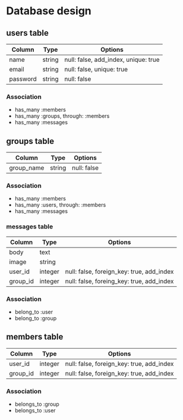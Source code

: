 # Database design

## users table

|Column|Type|Options|
|------|----|-------|
|name|string|null: false, add_index, unique: true|
|email|string|null: false, unique: true|
|password|string|null: false|

### Association
- has_many :members
- has_many :groups, through: :members
- has_many :messages

## groups table

|Column|Type|Options|
|------|----|-------|
|group_name|string|null: false|

### Association
- has_many :members
- has_many :users, through: :members
- has_many :messages

### messages table

|Column|Type|Options|
|------|----|-------|
|body|text||
|image|string||
|user_id|integer|null: false, foreign_key: true, add_index|
|group_id|integer|null: false, foreing_key: true, add_index|

### Association
- belong_to :user
- belong_to :group

## members table

|Column|Type|Options|
|------|----|-------|
|user_id|integer|null: false, foreign_key: true, add_index|
|group_id|integer|null: false, foreign_key: true, add_index|

### Association
- belongs_to :group
- belongs_to :user
